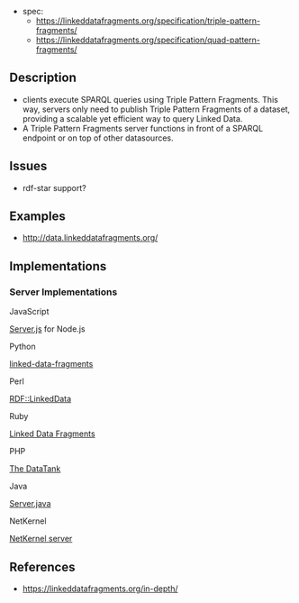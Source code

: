 
- spec: 
  - https://linkeddatafragments.org/specification/triple-pattern-fragments/ 
  - https://linkeddatafragments.org/specification/quad-pattern-fragments/

## Description

- clients execute SPARQL queries using Triple Pattern Fragments. This way, servers only need to publish Triple Pattern Fragments of a dataset, providing a scalable yet efficient way to query Linked Data.
- A Triple Pattern Fragments server functions in front of a SPARQL endpoint or on top of other datasources.

## Issues

- rdf-star support?

## Examples

- http://data.linkeddatafragments.org/

## Implementations


### Server Implementations

JavaScript

[Server.js](https://github.com/LinkedDataFragments/Server.js) for Node.js

Python

[linked-data-fragments](https://github.com/jermnelson/linked-data-fragments/tree/development)

Perl

[RDF::LinkedData](https://metacpan.org/pod/RDF::LinkedData)

Ruby

[Linked Data Fragments](https://github.com/ActiveTriples/linked-data-fragments)

PHP

[The DataTank](https://github.com/tdt/triples)

Java

[Server.java](https://github.com/LinkedDataFragments/Server.java)

NetKernel

[NetKernel server](https://github.com/elephantbirdconsulting/netkernel-contribution/)

## References

- https://linkeddatafragments.org/in-depth/